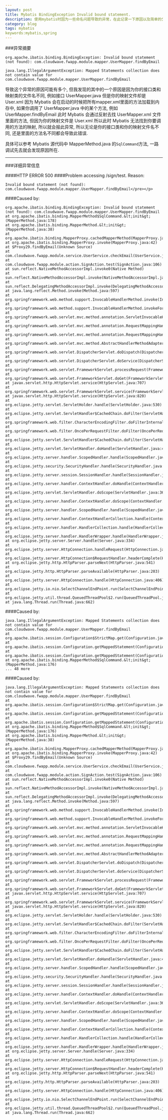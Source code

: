 ```yaml
---
layout: post
title: Mybatis BindingException Invalid bound statement.
description: 使用mybatis时因为一些命名问题导致的异常，在此记录一下原因以及简单的分析.
category: blog
tags: mybatis
keywords:mybatis,spring
---
```


###异常摘要

	org.apache.ibatis.binding.BindingException: Invalid bound statement (not found): com.cloudwave.fwapp.module.mapper.UserMapper.findByEmail

	java.lang.IllegalArgumentException: Mapped Statements collection does not contain value for com.cloudwave.fwapp.module.mapper.UserMapper.findByEmail

导致这个异常的原因可能有多个, 但我发现的其中的一个原因是因为你的接口类和映射类的文件名不同, 例如接口 UserMapper.java 但是你的映射文件却是 User.xml 因为 Mybatis 会在启动的时候把所有mapper.xml里面的方法加载到内存中, 如果你调用了 UserMapper.java 中的某个方法, 例如 UserMapper.findByEmail 此时 Mybatis 会通过反射去找 UserMapper.xml 文件里面的方法, 但因为你的映射文件是 User.xml 所以此时 Mybatis 无法找到你要调用的方法的映射, 所以就会报此异常, 所以无论是你的接口类和你的映射文件名不同, 还是里面的方法名不同都会导致此错误.

具体可以参考 Mybatis 源代码中 MapperMethod.java 的`SqlCommand`方法, 一路调试先去就会发现原因所在. 


----------

###详细异常信息


####HTTP ERROR 500
####Problem accessing /sign/test. Reason:

	Invalid bound statement (not found): com.cloudwave.fwapp.module.mapper.UserMapper.findByEmail</pre></p>

####Caused by:

	org.apache.ibatis.binding.BindingException: Invalid bound statement (not found): com.cloudwave.fwapp.module.mapper.UserMapper.findByEmail
	at org.apache.ibatis.binding.MapperMethod$SqlCommand.&lt;init&gt;(MapperMethod.java:178)
	at org.apache.ibatis.binding.MapperMethod.&lt;init&gt;(MapperMethod.java:38)
	at org.apache.ibatis.binding.MapperProxy.cachedMapperMethod(MapperProxy.java:49)
	at org.apache.ibatis.binding.MapperProxy.invoke(MapperProxy.java:42)
	at $Proxy29.findByEmail(Unknown Source)
	at com.cloudwave.fwapp.module.service.UserService.checkEmail(UserService.java:39)
	at com.cloudwave.fwapp.module.action.SignAction.test(SignAction.java:106)
	at sun.reflect.NativeMethodAccessorImpl.invoke0(Native Method)
	at sun.reflect.NativeMethodAccessorImpl.invoke(NativeMethodAccessorImpl.java:39)
	at sun.reflect.DelegatingMethodAccessorImpl.invoke(DelegatingMethodAccessorImpl.java:25)
	at java.lang.reflect.Method.invoke(Method.java:597)
	at org.springframework.web.method.support.InvocableHandlerMethod.invoke(InvocableHandlerMethod.java:219)
	at org.springframework.web.method.support.InvocableHandlerMethod.invokeForRequest(InvocableHandlerMethod.java:132)
	at org.springframework.web.servlet.mvc.method.annotation.ServletInvocableHandlerMethod.invokeAndHandle(ServletInvocableHandlerMethod.java:104)
	at org.springframework.web.servlet.mvc.method.annotation.RequestMappingHandlerAdapter.invokeHandleMethod(RequestMappingHandlerAdapter.java:745)
	at org.springframework.web.servlet.mvc.method.annotation.RequestMappingHandlerAdapter.handleInternal(RequestMappingHandlerAdapter.java:686)
	at org.springframework.web.servlet.mvc.method.AbstractHandlerMethodAdapter.handle(AbstractHandlerMethodAdapter.java:80)
	at org.springframework.web.servlet.DispatcherServlet.doDispatch(DispatcherServlet.java:925)
	at org.springframework.web.servlet.DispatcherServlet.doService(DispatcherServlet.java:856)
	at org.springframework.web.servlet.FrameworkServlet.processRequest(FrameworkServlet.java:936)
	at org.springframework.web.servlet.FrameworkServlet.doGet(FrameworkServlet.java:827)
	at javax.servlet.http.HttpServlet.service(HttpServlet.java:707)
	at org.springframework.web.servlet.FrameworkServlet.service(FrameworkServlet.java:812)
	at javax.servlet.http.HttpServlet.service(HttpServlet.java:820)
	at org.eclipse.jetty.servlet.ServletHolder.handle(ServletHolder.java:530)
	at org.eclipse.jetty.servlet.ServletHandler$CachedChain.doFilter(ServletHandler.java:1216)
	at org.springframework.web.filter.CharacterEncodingFilter.doFilterInternal(CharacterEncodingFilter.java:88)
	at org.springframework.web.filter.OncePerRequestFilter.doFilter(OncePerRequestFilter.java:107)
	at org.eclipse.jetty.servlet.ServletHandler$CachedChain.doFilter(ServletHandler.java:1187)
	at org.eclipse.jetty.servlet.ServletHandler.doHandle(ServletHandler.java:425)
	at org.eclipse.jetty.server.handler.ScopedHandler.handle(ScopedHandler.java:119)
	at org.eclipse.jetty.security.SecurityHandler.handle(SecurityHandler.java:494)
	at org.eclipse.jetty.server.session.SessionHandler.handle(SessionHandler.java:182)
	at org.eclipse.jetty.server.handler.ContextHandler.doHandle(ContextHandler.java:933)
	at org.eclipse.jetty.servlet.ServletHandler.doScope(ServletHandler.java:362)
	at org.eclipse.jetty.server.handler.ContextHandler.doScope(ContextHandler.java:867)
	at org.eclipse.jetty.server.handler.ScopedHandler.handle(ScopedHandler.java:117)
	at org.eclipse.jetty.server.handler.ContextHandlerCollection.handle(ContextHandlerCollection.java:245)
	at org.eclipse.jetty.server.handler.HandlerCollection.handle(HandlerCollection.java:126)
	at org.eclipse.jetty.server.handler.HandlerWrapper.handle(HandlerWrapper.java:113)
	at org.eclipse.jetty.server.Server.handle(Server.java:334)
	at org.eclipse.jetty.server.HttpConnection.handleRequest(HttpConnection.java:559)
	at org.eclipse.jetty.server.HttpConnection$RequestHandler.headerComplete(HttpConnection.java:992)
	at org.eclipse.jetty.http.HttpParser.parseNext(HttpParser.java:541)
	at org.eclipse.jetty.http.HttpParser.parseAvailable(HttpParser.java:203)
	at org.eclipse.jetty.server.HttpConnection.handle(HttpConnection.java:406)
	at org.eclipse.jetty.io.nio.SelectChannelEndPoint.run(SelectChannelEndPoint.java:462)
	at org.eclipse.jetty.util.thread.QueuedThreadPool$2.run(QueuedThreadPool.java:436)
	at java.lang.Thread.run(Thread.java:662)

####Caused by: 

	java.lang.IllegalArgumentException: Mapped Statements collection does not contain value for com.cloudwave.fwapp.module.mapper.UserMapper.findByEmail
	at org.apache.ibatis.session.Configuration$StrictMap.get(Configuration.java:775)
	at org.apache.ibatis.session.Configuration.getMappedStatement(Configuration.java:615)
	at org.apache.ibatis.session.Configuration.getMappedStatement(Configuration.java:608)
	at org.apache.ibatis.binding.MapperMethod$SqlCommand.&lt;init&gt;(MapperMethod.java:176)
	... 48 more

####Caused by:

	java.lang.IllegalArgumentException: Mapped Statements collection does not contain value for com.cloudwave.fwapp.module.mapper.UserMapper.findByEmail
	at org.apache.ibatis.session.Configuration$StrictMap.get(Configuration.java:775)
	at org.apache.ibatis.session.Configuration.getMappedStatement(Configuration.java:615)
	at org.apache.ibatis.session.Configuration.getMappedStatement(Configuration.java:608)
	at org.apache.ibatis.binding.MapperMethod$SqlCommand.&lt;init&gt;(MapperMethod.java:176)
	at org.apache.ibatis.binding.MapperMethod.&lt;init&gt;(MapperMethod.java:38)
	at org.apache.ibatis.binding.MapperProxy.cachedMapperMethod(MapperProxy.java:49)
	at org.apache.ibatis.binding.MapperProxy.invoke(MapperProxy.java:42)
	at $Proxy29.findByEmail(Unknown Source)
	at com.cloudwave.fwapp.module.service.UserService.checkEmail(UserService.java:39)
	at com.cloudwave.fwapp.module.action.SignAction.test(SignAction.java:106)
	at sun.reflect.NativeMethodAccessorImpl.invoke0(Native Method)
	at sun.reflect.NativeMethodAccessorImpl.invoke(NativeMethodAccessorImpl.java:39)
	at sun.reflect.DelegatingMethodAccessorImpl.invoke(DelegatingMethodAccessorImpl.java:25)
	at java.lang.reflect.Method.invoke(Method.java:597)
	at org.springframework.web.method.support.InvocableHandlerMethod.invoke(InvocableHandlerMethod.java:219)
	at org.springframework.web.method.support.InvocableHandlerMethod.invokeForRequest(InvocableHandlerMethod.java:132)
	at org.springframework.web.servlet.mvc.method.annotation.ServletInvocableHandlerMethod.invokeAndHandle(ServletInvocableHandlerMethod.java:104)
	at org.springframework.web.servlet.mvc.method.annotation.RequestMappingHandlerAdapter.invokeHandleMethod(RequestMappingHandlerAdapter.java:745)
	at org.springframework.web.servlet.mvc.method.annotation.RequestMappingHandlerAdapter.handleInternal(RequestMappingHandlerAdapter.java:686)
	at org.springframework.web.servlet.mvc.method.AbstractHandlerMethodAdapter.handle(AbstractHandlerMethodAdapter.java:80)
	at org.springframework.web.servlet.DispatcherServlet.doDispatch(DispatcherServlet.java:925)
	at org.springframework.web.servlet.DispatcherServlet.doService(DispatcherServlet.java:856)
	at org.springframework.web.servlet.FrameworkServlet.processRequest(FrameworkServlet.java:936)
	at org.springframework.web.servlet.FrameworkServlet.doGet(FrameworkServlet.java:827)
	at javax.servlet.http.HttpServlet.service(HttpServlet.java:707)
	at org.springframework.web.servlet.FrameworkServlet.service(FrameworkServlet.java:812)
	at javax.servlet.http.HttpServlet.service(HttpServlet.java:820)
	at org.eclipse.jetty.servlet.ServletHolder.handle(ServletHolder.java:530)
	at org.eclipse.jetty.servlet.ServletHandler$CachedChain.doFilter(ServletHandler.java:1216)
	at org.springframework.web.filter.CharacterEncodingFilter.doFilterInternal(CharacterEncodingFilter.java:88)
	at org.springframework.web.filter.OncePerRequestFilter.doFilter(OncePerRequestFilter.java:107)
	at org.eclipse.jetty.servlet.ServletHandler$CachedChain.doFilter(ServletHandler.java:1187)
	at org.eclipse.jetty.servlet.ServletHandler.doHandle(ServletHandler.java:425)
	at org.eclipse.jetty.server.handler.ScopedHandler.handle(ScopedHandler.java:119)
	at org.eclipse.jetty.security.SecurityHandler.handle(SecurityHandler.java:494)
	at org.eclipse.jetty.server.session.SessionHandler.handle(SessionHandler.java:182)
	at org.eclipse.jetty.server.handler.ContextHandler.doHandle(ContextHandler.java:933)
	at org.eclipse.jetty.servlet.ServletHandler.doScope(ServletHandler.java:362)
	at org.eclipse.jetty.server.handler.ContextHandler.doScope(ContextHandler.java:867)
	at org.eclipse.jetty.server.handler.ScopedHandler.handle(ScopedHandler.java:117)
	at org.eclipse.jetty.server.handler.ContextHandlerCollection.handle(ContextHandlerCollection.java:245)
	at org.eclipse.jetty.server.handler.HandlerCollection.handle(HandlerCollection.java:126)
	at org.eclipse.jetty.server.handler.HandlerWrapper.handle(HandlerWrapper.java:113)
	at org.eclipse.jetty.server.Server.handle(Server.java:334)
	at org.eclipse.jetty.server.HttpConnection.handleRequest(HttpConnection.java:559)
	at org.eclipse.jetty.server.HttpConnection$RequestHandler.headerComplete(HttpConnection.java:992)
	at org.eclipse.jetty.http.HttpParser.parseNext(HttpParser.java:541)
	at org.eclipse.jetty.http.HttpParser.parseAvailable(HttpParser.java:203)
	at org.eclipse.jetty.server.HttpConnection.handle(HttpConnection.java:406)
	at org.eclipse.jetty.io.nio.SelectChannelEndPoint.run(SelectChannelEndPoint.java:462)
	at org.eclipse.jetty.util.thread.QueuedThreadPool$2.run(QueuedThreadPool.java:436)
	at java.lang.Thread.run(Thread.java:662)

